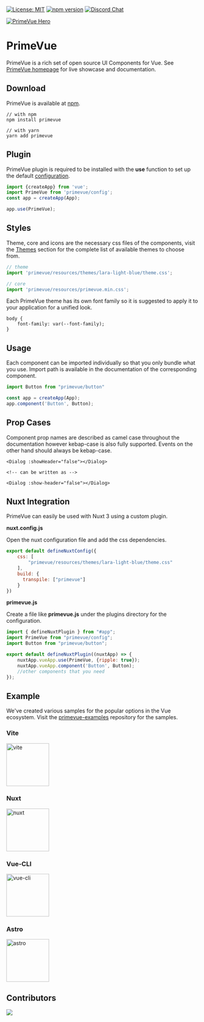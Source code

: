 
[![License: MIT](https://img.shields.io/badge/License-MIT-yellow.svg)](https://opensource.org/licenses/MIT)
[![npm version](https://badge.fury.io/js/primevue.svg)](https://badge.fury.io/js/primevue)
[![Discord Chat](https://img.shields.io/discord/557940238991753223.svg?color=7289da&label=chat&logo=discord)](https://discord.gg/gzKFYnpmCY)

[![PrimeVue Hero](https://user-images.githubusercontent.com/686247/138925407-2a7e916d-c674-4fb5-b721-1dd41a8eeebc.jpg)](https://primevue.org/)

# PrimeVue

PrimeVue is a rich set of open source UI Components for Vue. See [PrimeVue homepage](https://primevue.org/) for live showcase and documentation.

## Download

PrimeVue is available at [npm](https://www.npmjs.com/package/primevue).

````
// with npm
npm install primevue

// with yarn
yarn add primevue
````

## Plugin

PrimeVue plugin is required to be installed with the **use** function to set up the default [configuration](https://primevue.org/theming).

```javascript
import {createApp} from 'vue';
import PrimeVue from 'primevue/config';
const app = createApp(App);

app.use(PrimeVue);
```

## Styles

Theme, core and icons are the necessary css files of the components, visit the [Themes](https://primevue.org/theming) section for the complete list of available themes to choose from.


```javascript
// theme
import 'primevue/resources/themes/lara-light-blue/theme.css';

// core
import 'primevue/resources/primevue.min.css';
```

Each PrimeVue theme has its own font family so it is suggested to apply it to your application for a unified look.

```
body {
    font-family: var(--font-family);
}
```



## Usage

Each component can be imported individually so that you only bundle what you use. Import path is available in the documentation of the corresponding component.

```javascript
import Button from "primevue/button"

const app = createApp(App);
app.component('Button', Button);
```


## Prop Cases

Component prop names are described as camel case throughout the documentation however kebap-case is also fully supported. Events on the other hand should always be kebap-case.

```vue
<Dialog :showHeader="false"></Dialog>

<!-- can be written as -->

<Dialog :show-header="false"></Dialog>
```


## Nuxt Integration

PrimeVue can easily be used with Nuxt 3 using a custom plugin.

**nuxt.config.js**

Open the nuxt configuration file and add the css dependencies.

```javascript
export default defineNuxtConfig({
    css: [
        "primevue/resources/themes/lara-light-blue/theme.css"
    ],
    build: {
      transpile: ["primevue"]
    }
})
```

**primevue.js**

Create a file like **primevue.js** under the plugins directory for the configuration.

```javascript
import { defineNuxtPlugin } from "#app";
import PrimeVue from "primevue/config";
import Button from "primevue/button";

export default defineNuxtPlugin((nuxtApp) => {
    nuxtApp.vueApp.use(PrimeVue, {ripple: true});
    nuxtApp.vueApp.component('Button', Button);
    //other components that you need
});
```

## Example

We've created various samples for the popular options in the Vue ecosystem. Visit the [primevue-examples](https://github.com/primefaces/primevue-examples) repository for the samples.

### Vite
<a href="https://github.com/primefaces/primevue-examples/tree/main/vite-quickstart">
  <img src="https://primefaces.org/cdn/primevue/images/logos/vite.svg" alt="vite" width="112" height="112">
</a>

### Nuxt
<a href="https://github.com/primefaces/primevue-examples/tree/main/nuxt3-quickstart">
  <img src="https://primefaces.org/cdn/primevue/images/logos/nuxt.svg" alt="nuxt" width="112" height="112">
</a>

### Vue-CLI
<a href="https://github.com/primefaces/primevue-quickstart">
  <img src="https://primefaces.org/cdn/primevue/images/logos/vue.svg" alt="vue-cli" width="112" height="112">
</a>

### Astro
<a href="https://github.com/primefaces/primevue-examples/tree/main/astro-quickstart">
  <img src="https://primefaces.org/cdn/primevue/images/logos/astro.svg" alt="astro" width="112" height="112">
</a>

## Contributors

<a href="https://github.com/primefaces/primevue/graphs/contributors">
  <img src="https://contrib.rocks/image?repo=primefaces/primevue" />
</a>